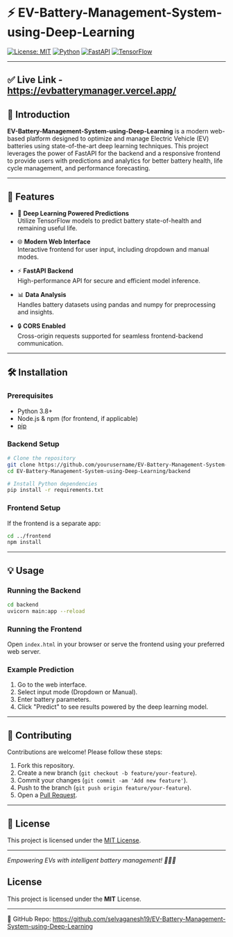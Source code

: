 # ⚡ EV-Battery-Management-System-using-Deep-Learning

[![License: MIT](https://img.shields.io/badge/License-MIT-yellow.svg)](LICENSE)
[![Python](https://img.shields.io/badge/Python-3.8%2B-blue.svg)](https://www.python.org/)
[![FastAPI](https://img.shields.io/badge/FastAPI-Backend-brightgreen)](https://fastapi.tiangolo.com/)
[![TensorFlow](https://img.shields.io/badge/TensorFlow-DeepLearning-orange)](https://www.tensorflow.org/)

---

##  ✅ Live Link - https://evbatterymanager.vercel.app/

## 📖 Introduction

**EV-Battery-Management-System-using-Deep-Learning** is a modern web-based platform designed to optimize and manage Electric Vehicle (EV) batteries using state-of-the-art deep learning techniques. This project leverages the power of FastAPI for the backend and a responsive frontend to provide users with predictions and analytics for better battery health, life cycle management, and performance forecasting.

---

## 🚀 Features

- 🔋 **Deep Learning Powered Predictions**  
  Utilize TensorFlow models to predict battery state-of-health and remaining useful life. 

- 🌐 **Modern Web Interface**  
  Interactive frontend for user input, including dropdown and manual modes.

- ⚡ **FastAPI Backend**  
  High-performance API for secure and efficient model inference.

- 📊 **Data Analysis**  
  Handles battery datasets using pandas and numpy for preprocessing and insights.

- 🔒 **CORS Enabled**  
  Cross-origin requests supported for seamless frontend-backend communication.

---

## 🛠️ Installation

### Prerequisites

- Python 3.8+
- Node.js & npm (for frontend, if applicable)
- [pip](https://pip.pypa.io/en/stable/installation/)

### Backend Setup

```bash
# Clone the repository
git clone https://github.com/yourusername/EV-Battery-Management-System-using-Deep-Learning.git
cd EV-Battery-Management-System-using-Deep-Learning/backend

# Install Python dependencies
pip install -r requirements.txt
```

### Frontend Setup

If the frontend is a separate app:

```bash
cd ../frontend
npm install
```

---

## 💡 Usage

### Running the Backend

```bash
cd backend
uvicorn main:app --reload
```

### Running the Frontend

Open `index.html` in your browser or serve the frontend using your preferred web server.

### Example Prediction

1. Go to the web interface.
2. Select input mode (Dropdown or Manual).
3. Enter battery parameters.
4. Click "Predict" to see results powered by the deep learning model.

---

## 🤝 Contributing

Contributions are welcome! Please follow these steps:

1. Fork this repository.
2. Create a new branch (`git checkout -b feature/your-feature`).
3. Commit your changes (`git commit -am 'Add new feature'`).
4. Push to the branch (`git push origin feature/your-feature`).
5. Open a [Pull Request](https://github.com/yourusername/EV-Battery-Management-System-using-Deep-Learning/pulls).

---

## 📄 License

This project is licensed under the [MIT License](LICENSE).

---

*Empowering EVs with intelligent battery management! 🚗🔋🤖*

## License
This project is licensed under the **MIT** License.

---
🔗 GitHub Repo: https://github.com/selvaganesh19/EV-Battery-Management-System-using-Deep-Learning
